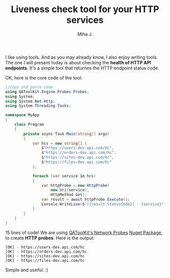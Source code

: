 ﻿---
layout: post
title: Liveness check tool for your HTTP services
excerpt_separator: <!--more-->
author: Miha J.
tags: c# tool
---

I like using tools. And as you may already know, I also enjoy writing tools. The one I will present today is about checking the **health of HTTP API endpoints**. It's a simple tool that returnes the HTTP endpoint status code.

OK, here is the core code of the tool:

```csharp
//Copy and paste code
using QAToolKit.Engine.Probes.Probes;
using System;
using System.Net.Http;
using System.Threading.Tasks;

namespace MyApp
{
    class Program
    {
        private async Task Main(string[] args)
        {
            var hcs = new string[] {
                $"https://users-dev.api.com/hc",
                $"https://orders-dev.api.com/hc",
                $"https://sites-dev.api.com/hc",
                $"https://files-dev.api.com/hc"
            };

            foreach (var service in hcs)
            {
                var httpProbe = new HttpProbe(
                    new Uri(service),
                    HttpMethod.Get);
                var result = await httpProbe.Execute();
                Console.WriteLine($"[{result.StatusCode}] - {service}");
            }
        }
    }
}

```

15 lines of code! We are using [QAToolKit's Network Probes](https://github.com/qatoolkit/qatoolkit-engine-probes-net) [Nuget Package](https://www.nuget.org/packages/QAToolKit.Engine.Probes/), to create **HTTP probes**. Here is the output:

```
[OK] - https://users-dev.api.com/hc
[OK] - https://orders-dev.api.com/hc
[OK] - https://sites-dev.api.com/hc
[OK] - https://files-dev.api.com/hc
```

Simple and useful. :)